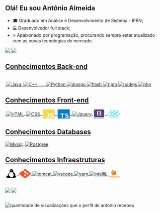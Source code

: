 ## Olá! Eu sou Antônio Almeida

- 🎓 Graduado em Análise e Desenvolvimento de Sistema - IFRN;
- 💻 Desenvolvedor full stack;
- 🔥 Apaixonado por programação, procurando sempre estar atualizado com as novas tecnologias do mercado.

 <div>
  <a href="https://github.com/AntonioAlmeidaRego">
  <img height="180em" src="https://github-readme-stats.vercel.app/api?username=AntonioAlmeidaRego&show_icons=true&theme=tokyonight&include_all_commits=true&count_private=true"/>
  <img height="180em" src="https://github-readme-stats.vercel.app/api/top-langs/?username=AntonioAlmeidaRego&layout=compact&langs_count=7&theme=tokyonight"/>
</div>
  
  ## Conhecimentos Back-end
  
  <div style="display: inline_block"><br>
    <img align="center" alt="Java" height="50" width="50" src="https://icongr.am/devicon/java-original-wordmark.svg">
  <img align="center" alt="C++" height="50" width="50" src="https://icongr.am/devicon/cplusplus-original.svg">
    
  
    
  
   <img align="center" alt="Python" height="30" width="40" src="https://cdn.jsdelivr.net/gh/devicons/devicon/icons/python/python-original-wordmark.svg" />
  
  <img align="center" alt="django" height="30" width="40" src="https://cdn.jsdelivr.net/gh/devicons/devicon/icons/django/django-original.svg" />
  <img align="center" alt="flash" height="30" width="40" src="https://cdn.jsdelivr.net/gh/devicons/devicon/icons/flask/flask-original-wordmark.svg" />
  <img align="center" alt="npm" height="30" width="40" src="https://cdn.jsdelivr.net/gh/devicons/devicon/icons/npm/npm-original-wordmark.svg" />
  <img align="center" alt="nodejs" height="30" width="40" src="https://cdn.jsdelivr.net/gh/devicons/devicon/icons/nodejs/nodejs-original.svg" />
    <img align="center" alt="php" height="30" width="40" src="https://cdn.jsdelivr.net/gh/devicons/devicon/icons/php/php-original.svg" />
   
   ## Conhecimentos Front-end
    <img align="center" alt="HTML" height="30" width="40" src="https://icongr.am/devicon/html5-original-wordmark.svg">
  <img align="center" alt="CSS" height="30" width="40" src="https://icongr.am/devicon/css3-original-wordmark.svg">
  <img align="center" alt="Js" height="30" width="40" src="https://raw.githubusercontent.com/devicons/devicon/master/icons/javascript/javascript-plain.svg">
  <img align="center" alt="Ts" height="30" width="40" src="https://raw.githubusercontent.com/devicons/devicon/master/icons/typescript/typescript-plain.svg">
  <img align="center" alt="Jquery" height="30" width="40" src="https://icongr.am/devicon/jquery-original-wordmark.svg">
   <img align="center" alt="BT" height="30" width="40" src="https://github.com/devicons/devicon/blob/master/icons/bootstrap/bootstrap-plain-wordmark.svg">
  <img align="center" alt="React" height="30" width="40" src="https://raw.githubusercontent.com/devicons/devicon/master/icons/react/react-original.svg">
  
   
   
   ## Conhecimentos Databases
   <img align="center" alt="Mysql" height="30" width="40" src="https://icongr.am/devicon/mysql-original-wordmark.svg">
  <img align="center" alt="Postgree" height="30" width="40" src="https://icongr.am/devicon/postgresql-original-wordmark.svg">
   
   ## Conhecimentos Infraestruturas
   <img align="center" alt="Linux" height="30" width="40" src="https://raw.githubusercontent.com/devicons/devicon/master/icons/linux/linux-plain.svg">
   <img align="center" alt="Git" height="30" width="40" src="https://raw.githubusercontent.com/devicons/devicon/master/icons/git/git-plain.svg">
   <img align="center" alt="tomcat" height="30" width="40" src="https://cdn.jsdelivr.net/gh/devicons/devicon/icons/tomcat/tomcat-original-wordmark.svg" />
   <img align="center" alt="vscode" height="30" width="40" src="https://cdn.jsdelivr.net/gh/devicons/devicon/icons/vscode/vscode-original.svg" />
   <img align="center" alt="yarn" height="30" width="40" src="https://cdn.jsdelivr.net/gh/devicons/devicon/icons/yarn/yarn-original.svg" />
   <img align="center" alt="intellij" height="30" width="40" src="https://cdn.jsdelivr.net/gh/devicons/devicon/icons/intellij/intellij-plain-wordmark.svg" />
   <img align="center" alt="Firebase" height="30" width="40" src="https://github.com/devicons/devicon/blob/master/icons/firebase/firebase-plain-wordmark.svg">
</div>
  
  ##
  
  <div> 
  <a href="https://www.linkedin.com/in/antonio-almeida-rego-6b5b9417b/" target="_blank"><img src="https://img.shields.io/badge/-LinkedIn-%230077B5?style=for-the-badge&logo=linkedin&logoColor=white" target="_blank"></a> 
  <a href = "mailto:antonio.alm1020@gmail.com"><img src="https://img.shields.io/badge/-Gmail-%23333?style=for-the-badge&logo=gmail&logoColor=white" target="_blank"></a>
  
  ##
  
  <img src="https://komarev.com/ghpvc/?username=AntonioAlmeidaRego&color=red" alt="quantidade de visualizações que o perfil de antonio recebeu" /> 
 
</div>
  
